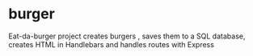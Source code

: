# burger
Eat-da-burger project creates burgers , saves them to a SQL database, creates HTML in Handlebars and handles routes with Express
